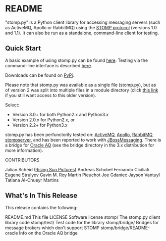 README
======

"stomp.py" is a Python client library for accessing messaging servers (such as ActiveMQ, Apollo or RabbitMQ) using the [STOMP protocol](http://stomp.github.io) (versions 1.0 and 1.1). It can also be run as a standalone, command-line client for testing.


Quick Start
-----------

A basic example of using stomp.py can be found [here](https://github.com/kwoli/stomp.py/wiki/Simple-Example). Testing via the command-line interface is described [here](https://github.com/kwoli/stomp.py/wiki/Command-Line-Access).

Downloads can be found on [PyPi](https://pypi.python.org/pypi/stomp.py).

Please note that stomp.py was available as a single file (stomp.py), but as of version 2 was split into multiple files in a module directory (click [this link](http://stomppy.googlecode.com/files/stomp.py) if you still want access to this older version).

Select:

- Version 3.0+ for both Python2.x and Python3.x
- Version 2.0.x for Python2.x, or
- Version 2.2+ for Python3.x

stomp.py has been perfunctorily tested on: [ActiveMQ](http://activemq.apache.org/), [Apollo](http://activemq.apache.org/), [RabbitMQ](http://www.rabbitmq.com), [stompserver](http://stompserver.rubyforge.org), and has been reported to work with [JBossMessaging](http://www.jboss.org/jbossmessaging). There is a bridge for [Oracle AQ](http://en.wikipedia.org/wiki/Oracle_AQ) (see the bridge directory in the 3.x distribution for more information).

CONTRIBUTORS

Julian Scheid ([Rising Sun Pictures](http://open.rsp.com.au/))
Andreas Schobel
Fernando Ciciliati
Eugene Strulyov
Gavin M. Roy
Martin Pieuchot
Joe Gdaniec
Jayson Vantuyl
Tatiana Al-Chueyr Martins


What's In This Release
----------------------

This release contains the following:

README.md	                    This file
LICENSE 		                Software license
stomp/                          The stomp.py client library code
stomp/test/                     Test code for the library
stomp/bridge/                   Bridges for message brokers which don't support STOMP
stomp/bridge/README-oracle      Info on the Oracle AQ bridge

